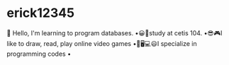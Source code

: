 # erick12345
👋 Hello, I'm learning to program databases.
•😀📓study at cetis 104.
•😎🎮I like to draw, read, play online video games
•🤯🖥💻😃I specialize in programming codes
•

